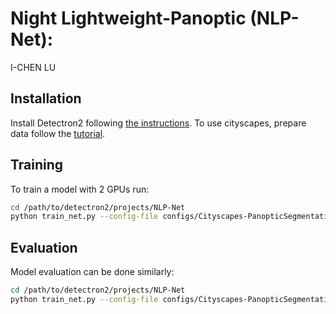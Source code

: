 # Night Lightweight-Panoptic (NLP-Net): 

I-CHEN LU


## Installation
Install Detectron2 following [the instructions](https://detectron2.readthedocs.io/tutorials/install.html).
To use cityscapes, prepare data follow the [tutorial](https://detectron2.readthedocs.io/tutorials/builtin_datasets.html#expected-dataset-structure-for-cityscapes).

## Training

To train a model with 2 GPUs run:
```bash
cd /path/to/detectron2/projects/NLP-Net
python train_net.py --config-file configs/Cityscapes-PanopticSegmentation/panoptic_lmffnet_R_52_os16_mg124_poly_90k_bs32_crop_512_1024_dsconv.yaml --num-gpus 2
```

## Evaluation

Model evaluation can be done similarly:
```bash
cd /path/to/detectron2/projects/NLP-Net
python train_net.py --config-file configs/Cityscapes-PanopticSegmentation/panoptic_lmffnet_R_52_os16_mg124_poly_90k_bs32_crop_512_1024_dsconv.yaml --eval-only MODEL.WEIGHTS /path/to/model_checkpoint
```
